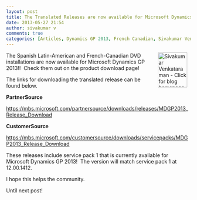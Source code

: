 ```yaml
---
layout: post
title: The Translated Releases are now available for Microsoft Dynamics GP 2013!!
date: 2013-05-27 21:54
author: sivakumar v
comments: true
categories: [Articles, Dynamics GP 2013, French Canadian, Sivakumar Venkataraman, Spanish Latin, Translated Release, Uncategorized]
---
```

<p style="text-align: left;"><a title="Sivakumar Venkataraman - Click for blog homepage"><img src="https://microsofttpd.github.io/assets/0871.sivav.jpg" alt="Sivakumar Venkataraman - Click for blog homepage" width="80" height="95" align="right" border="0" hspace="10" /></a>The Spanish Latin-American and French-Canadian DVD installations are now available for Microsoft Dynamics GP 2013!!&nbsp; Check them out on the product download page!</p>
<p>The links for downloading the translated release can be found below.</p>
<p><strong>PartnerSource</strong></p>
<p><a title="https://mbs.microsoft.com/partnersource/downloads/releases/MDGP2013_Release_Download" href="https://mbs.microsoft.com/partnersource/downloads/releases/MDGP2013_Release_Download" target="_blank">https://mbs.microsoft.com/partnersource/downloads/releases/MDGP2013_Release_Download</a></p>
<p><strong>CustomerSource</strong></p>
<p><a title="https://mbs.microsoft.com/customersource/downloads/servicepacks/MDGP2013_Release_Download" href="https://mbs.microsoft.com/customersource/downloads/servicepacks/MDGP2013_Release_Download" target="_blank">https://mbs.microsoft.com/customersource/downloads/servicepacks/MDGP2013_Release_Download</a></p>
<p>These releases include service pack 1 that is currently available for Microsoft Dynamics GP 2013!&nbsp; The version will match service pack 1 at 12.00.1412.</p>
<p>I hope this helps the community.</p>
<p>Until next post!</p>
